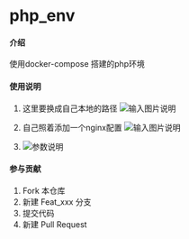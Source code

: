 # php_env

#### 介绍
使用docker-compose 搭建的php环境

#### 使用说明
1.  这里要换成自己本地的路径
![输入图片说明](https://images.gitee.com/uploads/images/2021/0714/172034_0e8c57b7_1138266.png "屏幕截图.png")

2.  自己照着添加一个nginx配置
![输入图片说明](https://images.gitee.com/uploads/images/2021/0714/172056_92c861a6_1138266.png "屏幕截图.png")

3. ![参数说明](https://images.gitee.com/uploads/images/2021/0730/112114_a761e6e6_1138266.png "屏幕截图.png")
#### 参与贡献

1.  Fork 本仓库
2.  新建 Feat_xxx 分支
3.  提交代码
4.  新建 Pull Request

